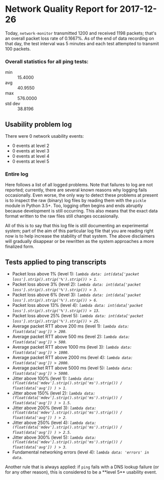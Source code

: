 
# Network Quality Report for 2017-12-26

Today, <code>network-monitor</code> transmitted 1200 and received 1198 packets; that's an overall packet loss rate of 0.1667%. As of the end of data recording on that day, the test interval was 5 minutes and each test attempted to transmit 100 packets.

### Overall statistics for all ping tests:

<dl>
<dt>min</dt><dd>15.4000</dd>
<dt>avg</dt><dd>40.9550</dd>
<dt>max</dt><dd>576.0000</dd>
<dt>std dev</dt><dd>38.8196</dd>
</dl>


## Usability problem log

There were 0 network usability events:

* 0 events at level 2
* 0 events at level 3
* 0 events at level 4
* 0 events at level 5

### Entire log

Here follows a list of all logged problems. Note that failures to log are not reported; currently,
there are several known reasons why logging fails occasionally. Even worse, the only way to detect these problems at
present is to inspect the raw (binary) log files by reading them with the <code>pickle</code> module in Python 3.5+.
Too, logging often begins and ends abruptly because development is still occurring. This also means that the exact
data format written to the raw files still changes occasionally.

All of this is to say that this log file is still documenting an experimental system; part of the aim of this
particular log file that you are reading right now is to help increase the stability of that system. The above
disclaimers will gradually disappear or be rewritten as the system approaches a more finalized form.

<ul>
</ul>

## Tests applied to ping transcripts

<ul>
 <li>Packet loss above 1% (level 1): <i><code>lambda data: int(data['packet loss'].strip().strip('%').strip()) > 1</code></i>.</li>
 <li>Packet loss above 3% (level 2): <i><code>lambda data: int(data['packet loss'].strip().strip('%').strip()) > 3</code></i>.</li>
 <li>Packet loss above 6% (level 3): <i><code>lambda data: int(data['packet loss'].strip().strip('%').strip()) > 6</code></i>.</li>
 <li>Packet loss above 13% (level 4): <i><code>lambda data: int(data['packet loss'].strip().strip('%').strip()) > 13</code></i>.</li>
 <li>Packet loss above 25% (level 5): <i><code>lambda data: int(data['packet loss'].strip().strip('%').strip()) > 25</code></i>.</li>
 <li>Average packet RTT above 200 ms (level 1): <i><code>lambda data: float(data['avg']) > 200</code></i>.</li>
 <li>Average packet RTT above 500 ms (level 2): <i><code>lambda data: float(data['avg']) > 500</code></i>.</li>
 <li>Average packet RTT above 1000 ms (level 3): <i><code>lambda data: float(data['avg']) > 1000</code></i>.</li>
 <li>Average packet RTT above 2000 ms (level 4): <i><code>lambda data: float(data['avg']) > 2000</code></i>.</li>
 <li>Average packet RTT above 5000 ms (level 5): <i><code>lambda data: float(data['avg']) > 5000</code></i>.</li>
 <li>Jitter above 100% (level 1): <i><code>lambda data: (float(data['mdev'].strip().strip('ms').strip()) / float(data['avg']) ) > 1</code></i>.</li>
 <li>Jitter above 150% (level 2): <i><code>lambda data: (float(data['mdev'].strip().strip('ms').strip()) / float(data['avg']) ) > 1.5</code></i>.</li>
 <li>Jitter above 200% (level 3): <i><code>lambda data: (float(data['mdev'].strip().strip('ms').strip()) / float(data['avg']) ) > 2</code></i>.</li>
 <li>Jitter above 250% (level 4): <i><code>lambda data: (float(data['mdev'].strip().strip('ms').strip()) / float(data['avg']) ) > 2.5</code></i>.</li>
 <li>Jitter above 300% (level 5): <i><code>lambda data: (float(data['mdev'].strip().strip('ms').strip()) / float(data['avg']) ) > 3</code></i>.</li>
 <li>Fundamental networking errors (level 4): <i><code>lambda data: 'errors' in data</code></i>.</li>
</ul>
Another rule that is always applied: if <code>ping</code> fails with a DNS lookup failure (or for any other reason), this is considered to be a **level 5** usability event.
